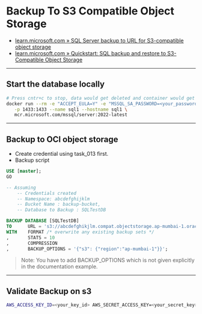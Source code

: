 # Backup To S3 Compatible Object Storage

- [learn.microsoft.com » SQL Server backup to URL for S3-compatible object storage](https://learn.microsoft.com/en-us/sql/relational-databases/backup-restore/sql-server-backup-to-url-s3-compatible-object-storage?view=sql-server-ver16)
- [learn.microsoft.com » Quickstart: SQL backup and restore to S3-Compatible Object Storage](https://learn.microsoft.com/en-us/sql/relational-databases/tutorial-sql-server-backup-and-restore-to-s3?view=sql-server-ver16&tabs=SSMS)

---

## Start the database locally

```bash
# Press cntr+c to stop, data would get deleted and container would get removed
docker run --rm -e "ACCEPT_EULA=Y" -e "MSSQL_SA_PASSWORD=<your_password>" \
   -p 1433:1433 --name sql1 --hostname sql1 \
   mcr.microsoft.com/mssql/server:2022-latest
```

---

## Backup to OCI object storage

- Create credential using task_013 first.
- Backup script

```sql
USE [master];
GO

-- Assuming
    -- Credentials created
    -- Namespace: abcdefghijklm
    -- Bucket Name : backup-bucket,
    -- Database to Backup : SQLTestDB

BACKUP DATABASE [SQLTestDB]
TO      URL = 's3://abcdefghikjlm.compat.objectstorage.ap-mumbai-1.oraclecloud.com:443/backup-bucket/SQLTestDB.bak'
WITH    FORMAT /* overwrite any existing backup sets */
,       STATS = 10
,       COMPRESSION
,       BACKUP_OPTIONS = '{"s3": {"region":"ap-mumbai-1"}}';
```

> Note: You have to add BACKUP_OPTIONS which is not given explicitly in the documentation example.

---

## Validate Backup on s3

```bash
AWS_ACCESS_KEY_ID=<your_key_id> AWS_SECRET_ACCESS_KEY=<your_secret_key> aws s3 ls  s3://backup-bucket --endpoint-url https://abcdefghikjlm.compat.objectstorage.ap-mumbai-1.oraclecloud.com --region ap-mumbai-1 
```
